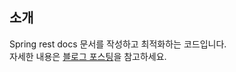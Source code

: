 
## 소개
Spring rest docs 문서를 작성하고 최적화하는 코드입니다.  
자세한 내용은 [블로그 포스팅](https://backtony.github.io/spring/2021-10-15-spring-test-3/)을 참고하세요.